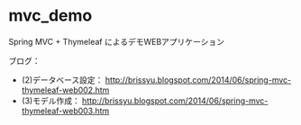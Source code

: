 mvc_demo
========

Spring MVC + Thymeleaf によるデモWEBアプリケーション

ブログ：
* (2)データベース設定： http://brissyu.blogspot.com/2014/06/spring-mvc-thymeleaf-web002.htm
* (3)モデル作成： http://brissyu.blogspot.com/2014/06/spring-mvc-thymeleaf-web003.htm
